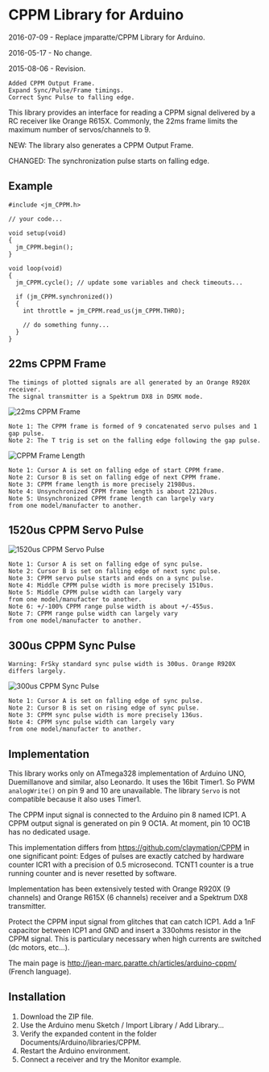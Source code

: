 # CPPM Library for Arduino

2016-07-09 - Replace jmparatte/CPPM Library for Arduino.

2016-05-17 - No change.

2015-08-06 - Revision.

```
Added CPPM Output Frame.
Expand Sync/Pulse/Frame timings.
Correct Sync Pulse to falling edge.
```

This library provides an interface for reading a CPPM signal delivered by a RC receiver like Orange R615X.
Commonly, the 22ms frame limits the maximum number of servos/channels to 9.

NEW: The library also generates a CPPM Output Frame.

CHANGED: The synchronization pulse starts on falling edge.

## Example

    #include <jm_CPPM.h>
  
    // your code...
  
    void setup(void)
    {
      jm_CPPM.begin();
    }
  
    void loop(void)
    {
      jm_CPPM.cycle(); // update some variables and check timeouts...
    
      if (jm_CPPM.synchronized())
      {
        int throttle = jm_CPPM.read_us(jm_CPPM.THRO);
      
        // do something funny...
      }
    }

## 22ms CPPM Frame

```
The timings of plotted signals are all generated by an Orange R920X receiver.
The signal transmitter is a Spektrum DX8 in DSMX mode.
```

![22ms CPPM Frame](https://raw.githubusercontent.com/jmparatte/jm_CPPM/master/2015-08-05/NewFile0.jpg)
```
Note 1: The CPPM frame is formed of 9 concatenated servo pulses and 1 gap pulse.
Note 2: The T trig is set on the falling edge following the gap pulse.
```

![CPPM Frame Length](https://raw.githubusercontent.com/jmparatte/jm_CPPM/master/2015-08-05/NewFile1.jpg)
```
Note 1: Cursor A is set on falling edge of start CPPM frame.
Note 2: Cursor B is set on falling edge of next CPPM frame.
Note 3: CPPM frame length is more precisely 21980us.
Note 4: Unsynchronized CPPM frame length is about 22120us.
Note 5: Unsynchronized CPPM frame length can largely vary 
from one model/manufacter to another.
```

## 1520us CPPM Servo Pulse

![1520us CPPM Servo Pulse](http://jean-marc.paratte.ch/wp-content/uploads/2015/08/NewFile3.jpg)
```
Note 1: Cursor A is set on falling edge of sync pulse.
Note 2: Cursor B is set on falling edge of next sync pulse.
Note 3: CPPM servo pulse starts and ends on a sync pulse.
Note 4: Middle CPPM pulse width is more precisely 1510us.
Note 5: Middle CPPM pulse width can largely vary 
from one model/manufacter to another.
Note 6: +/-100% CPPM range pulse width is about +/-455us.
Note 7: CPPM range pulse width can largely vary 
from one model/manufacter to another.
```

## 300us CPPM Sync Pulse
```
Warning: FrSky standard sync pulse width is 300us. Orange R920X differs largely.
```
![300us CPPM Sync Pulse](http://jean-marc.paratte.ch/wp-content/uploads/2015/08/NewFile5.jpg)
```
Note 1: Cursor A is set on falling edge of sync pulse.
Note 2: Cursor B is set on rising edge of sync pulse.
Note 3: CPPM sync pulse width is more precisely 136us.
Note 4: CPPM sync pulse width can largely vary 
from one model/manufacter to another.
```

## Implementation

This library works only on ATmega328 implementation of Arduino UNO, Duemillanove and similar, also Leonardo. It uses the 16bit Timer1. So PWM `analogWrite()` on pin 9 and 10 are unavailable. The library `Servo` is not compatible because it also uses Timer1.

The CPPM input signal is connected to the Arduino pin 8 named ICP1. A CPPM output signal is generated on pin 9 OC1A. At moment, pin 10 OC1B has no dedicated usage. 

This implementation differs from https://github.com/claymation/CPPM in one significant point: Edges of pulses are exactly catched by hardware counter ICR1 with a precision of 0.5 microsecond. TCNT1 counter is a true running counter and is never resetted by software.  

Implementation has been extensively tested with Orange R920X (9 channels) and Orange R615X (6 channels) receiver and a Spektrum DX8 transmitter. 

Protect the CPPM input signal from glitches that can catch ICP1. Add a 1nF capacitor between ICP1 and GND and insert a 330ohms resistor in the CPPM signal. This is particulary necessary when high currents are switched (dc motors, etc...).

The main page is http://jean-marc.paratte.ch/articles/arduino-cppm/ (French language).

## Installation

1. Download the ZIP file.
2. Use the Arduino menu Sketch / Import Library / Add Library...
3. Verify the expanded content in the folder Documents/Arduino/libraries/CPPM. 
4. Restart the Arduino environment.
5. Connect a receiver and try the Monitor example.


